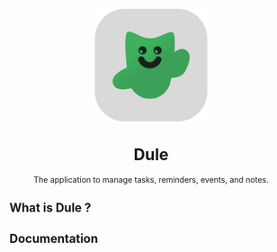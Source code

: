 
<div align="center">


<br>

<img src=".github/icon.png" height="200"/>

# Dule
The application to manage tasks, reminders, events, and notes.

</div>


## What is Dule ?

[//]: # (TODO)

## Documentation

[//]: # (TODO)

